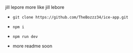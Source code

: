 jill lepore more like jill lebore

- `git clone https://github.com/TheBozzz34/ice-app.git`
- `npm i`
- `npm run dev`

- more readme soon
